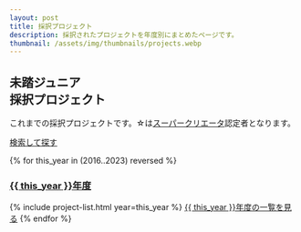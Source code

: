 ```yaml
---
layout: post
title: 採択プロジェクト
description: 採択されたプロジェクトを年度別にまとめたページです。
thumbnail: /assets/img/thumbnails/projects.webp
---
```


<div class="projects">
  <h2>未踏ジュニア<br class="ph">採択プロジェクト</h2>
  <p>
    これまでの採択プロジェクトです。☆は<a href='/about#award-outstanding-performance'>スーパークリエータ</a>認定者となります。
  </p>
  <a href="/search" class="button">検索して探す</a>

  {% for this_year in (2016..2023) reversed %}
    <a href="/projects/{{ this_year }}"><h3>{{ this_year }}年度</h3></a>
    {% include project-list.html year=this_year %}
    <a href="/projects/{{ this_year }}" class="button">{{ this_year }}年度の一覧を見る</a>
  {% endfor %}
</div>
